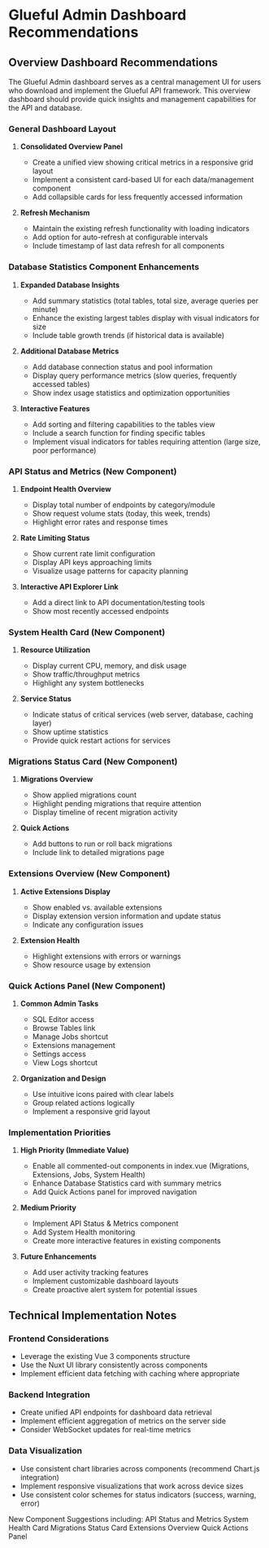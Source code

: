 # Glueful Admin Dashboard Recommendations

## Overview Dashboard Recommendations

The Glueful Admin dashboard serves as a central management UI for users who download and implement the Glueful API framework. This overview dashboard should provide quick insights and management capabilities for the API and database.

### General Dashboard Layout

1. **Consolidated Overview Panel**

   - Create a unified view showing critical metrics in a responsive grid layout
   - Implement a consistent card-based UI for each data/management component
   - Add collapsible cards for less frequently accessed information

2. **Refresh Mechanism**
   - Maintain the existing refresh functionality with loading indicators
   - Add option for auto-refresh at configurable intervals
   - Include timestamp of last data refresh for all components

### Database Statistics Component Enhancements

1. **Expanded Database Insights**

   - Add summary statistics (total tables, total size, average queries per minute)
   - Enhance the existing largest tables display with visual indicators for size
   - Include table growth trends (if historical data is available)

2. **Additional Database Metrics**

   - Add database connection status and pool information
   - Display query performance metrics (slow queries, frequently accessed tables)
   - Show index usage statistics and optimization opportunities

3. **Interactive Features**
   - Add sorting and filtering capabilities to the tables view
   - Include a search function for finding specific tables
   - Implement visual indicators for tables requiring attention (large size, poor performance)

### API Status and Metrics (New Component)

1. **Endpoint Health Overview**

   - Display total number of endpoints by category/module
   - Show request volume stats (today, this week, trends)
   - Highlight error rates and response times

2. **Rate Limiting Status**

   - Show current rate limit configuration
   - Display API keys approaching limits
   - Visualize usage patterns for capacity planning

3. **Interactive API Explorer Link**
   - Add a direct link to API documentation/testing tools
   - Show most recently accessed endpoints

### System Health Card (New Component)

1. **Resource Utilization**

   - Display current CPU, memory, and disk usage
   - Show traffic/throughput metrics
   - Highlight any system bottlenecks

2. **Service Status**
   - Indicate status of critical services (web server, database, caching layer)
   - Show uptime statistics
   - Provide quick restart actions for services

### Migrations Status Card (New Component)

1. **Migrations Overview**

   - Show applied migrations count
   - Highlight pending migrations that require attention
   - Display timeline of recent migration activity

2. **Quick Actions**
   - Add buttons to run or roll back migrations
   - Include link to detailed migrations page

### Extensions Overview (New Component)

1. **Active Extensions Display**

   - Show enabled vs. available extensions
   - Display extension version information and update status
   - Indicate any configuration issues

2. **Extension Health**
   - Highlight extensions with errors or warnings
   - Show resource usage by extension

### Quick Actions Panel (New Component)

1. **Common Admin Tasks**

   - SQL Editor access
   - Browse Tables link
   - Manage Jobs shortcut
   - Extensions management
   - Settings access
   - View Logs shortcut

2. **Organization and Design**
   - Use intuitive icons paired with clear labels
   - Group related actions logically
   - Implement a responsive grid layout

### Implementation Priorities

1. **High Priority (Immediate Value)**

   - Enable all commented-out components in index.vue (Migrations, Extensions, Jobs, System Health)
   - Enhance Database Statistics card with summary metrics
   - Add Quick Actions panel for improved navigation

2. **Medium Priority**

   - Implement API Status & Metrics component
   - Add System Health monitoring
   - Create more interactive features in existing components

3. **Future Enhancements**
   - Add user activity tracking features
   - Implement customizable dashboard layouts
   - Create proactive alert system for potential issues

## Technical Implementation Notes

### Frontend Considerations

- Leverage the existing Vue 3 components structure
- Use the Nuxt UI library consistently across components
- Implement efficient data fetching with caching where appropriate

### Backend Integration

- Create unified API endpoints for dashboard data retrieval
- Implement efficient aggregation of metrics on the server side
- Consider WebSocket updates for real-time metrics

### Data Visualization

- Use consistent chart libraries across components (recommend Chart.js integration)
- Implement responsive visualizations that work across device sizes
- Use consistent color schemes for status indicators (success, warning, error)

New Component Suggestions including:
API Status and Metrics
System Health Card
Migrations Status Card
Extensions Overview
Quick Actions Panel
